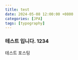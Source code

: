 ```yaml
---
title: test
date: 2024-05-08 12:00:00 +0800
categories: [JPA]
tags: [typography]
---
```


### 테스트 입니다. 1234

테스트 포스팅